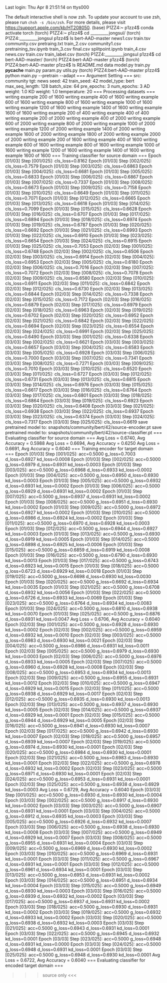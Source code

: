 Last login: Thu Apr  8 21:51:14 on ttys000

The default interactive shell is now zsh.
To update your account to use zsh, please run `chsh -s /bin/zsh`.
For more details, please visit https://support.apple.com/kb/HT208050.
(base) P1ZZ4:~ p1zz4$ conda activate torch
(torch) P1ZZ4:~ p1zz4$ cd _________jongsul/
(torch) P1ZZ4:_________jongsul p1zz4$ ls
bert-AAD-master		news1.csv		train.tsv
community.csv		pretraing.txt		train_2.csv
community1.csv		pretraining_tsv.ipynb	train_3.csv
final.csv		splitpoint.ipynb	train_4.csv
news.csv		train.csv		train_label.csv
(torch) P1ZZ4:_________jongsul p1zz4$ cd bert-AAD-master/
(torch) P1ZZ4:bert-AAD-master p1zz4$ 
(torch) P1ZZ4:bert-AAD-master p1zz4$ ls
README.md	data		model.py	train.py
__pycache__	main.py		param.py	utils.py
(torch) P1ZZ4:bert-AAD-master p1zz4$ python main.py --pretrain --adapt
=== Argument Setting ===
src: community
tgt: news
seed: 42
train_seed: 42
model_type: bert
max_seq_length: 128
batch_size: 64
pre_epochs: 3
num_epochs: 3
AD weight: 1.0
KD weight: 1.0
temperature: 20
=== Processing datasets ===
writing example 200 of 1600
writing example 400 of 1600
writing example 600 of 1600
writing example 800 of 1600
writing example 1000 of 1600
writing example 1200 of 1600
writing example 1400 of 1600
writing example 1600 of 1600
writing example 200 of 400
writing example 400 of 400
writing example 200 of 2000
writing example 400 of 2000
writing example 600 of 2000
writing example 800 of 2000
writing example 1000 of 2000
writing example 1200 of 2000
writing example 1400 of 2000
writing example 1600 of 2000
writing example 1800 of 2000
writing example 2000 of 2000
writing example 200 of 1600
writing example 400 of 1600
writing example 600 of 1600
writing example 800 of 1600
writing example 1000 of 1600
writing example 1200 of 1600
writing example 1400 of 1600
writing example 1600 of 1600
=== Training classifier for source domain ===
Epoch [01/03] Step [001/025]: cls_loss=0.8162
Epoch [01/03] Step [002/025]: cls_loss=0.7579
Epoch [01/03] Step [003/025]: cls_loss=0.6863
Epoch [01/03] Step [004/025]: cls_loss=0.6681
Epoch [01/03] Step [005/025]: cls_loss=0.6833
Epoch [01/03] Step [006/025]: cls_loss=0.6867
Epoch [01/03] Step [007/025]: cls_loss=0.7337
Epoch [01/03] Step [008/025]: cls_loss=0.6673
Epoch [01/03] Step [009/025]: cls_loss=0.7158
Epoch [01/03] Step [010/025]: cls_loss=0.6649
Epoch [01/03] Step [011/025]: cls_loss=0.7071
Epoch [01/03] Step [012/025]: cls_loss=0.6665
Epoch [01/03] Step [013/025]: cls_loss=0.6618
Epoch [01/03] Step [014/025]: cls_loss=0.7099
Epoch [01/03] Step [015/025]: cls_loss=0.6628
Epoch [01/03] Step [016/025]: cls_loss=0.6707
Epoch [01/03] Step [017/025]: cls_loss=0.6894
Epoch [01/03] Step [018/025]: cls_loss=0.6974
Epoch [01/03] Step [019/025]: cls_loss=0.6787
Epoch [01/03] Step [020/025]: cls_loss=0.6692
Epoch [01/03] Step [021/025]: cls_loss=0.6993
Epoch [01/03] Step [022/025]: cls_loss=0.6910
Epoch [01/03] Step [023/025]: cls_loss=0.6654
Epoch [01/03] Step [024/025]: cls_loss=0.6915
Epoch [01/03] Step [025/025]: cls_loss=0.7053
Epoch [02/03] Step [001/025]: cls_loss=0.6748
Epoch [02/03] Step [002/025]: cls_loss=0.6506
Epoch [02/03] Step [003/025]: cls_loss=0.6914
Epoch [02/03] Step [004/025]: cls_loss=0.6953
Epoch [02/03] Step [005/025]: cls_loss=0.6180
Epoch [02/03] Step [006/025]: cls_loss=0.7016
Epoch [02/03] Step [007/025]: cls_loss=0.7072
Epoch [02/03] Step [008/025]: cls_loss=0.7078
Epoch [02/03] Step [009/025]: cls_loss=0.6580
Epoch [02/03] Step [010/025]: cls_loss=0.6911
Epoch [02/03] Step [011/025]: cls_loss=0.6842
Epoch [02/03] Step [012/025]: cls_loss=0.6730
Epoch [02/03] Step [013/025]: cls_loss=0.6844
Epoch [02/03] Step [014/025]: cls_loss=0.7338
Epoch [02/03] Step [015/025]: cls_loss=0.7172
Epoch [02/03] Step [016/025]: cls_loss=0.6879
Epoch [02/03] Step [017/025]: cls_loss=0.6979
Epoch [02/03] Step [018/025]: cls_loss=0.6963
Epoch [02/03] Step [019/025]: cls_loss=0.6702
Epoch [02/03] Step [020/025]: cls_loss=0.6952
Epoch [02/03] Step [021/025]: cls_loss=0.6842
Epoch [02/03] Step [022/025]: cls_loss=0.6694
Epoch [02/03] Step [023/025]: cls_loss=0.6554
Epoch [02/03] Step [024/025]: cls_loss=0.6991
Epoch [02/03] Step [025/025]: cls_loss=0.6490
Epoch [03/03] Step [001/025]: cls_loss=0.6338
Epoch [03/03] Step [002/025]: cls_loss=0.6621
Epoch [03/03] Step [003/025]: cls_loss=0.6657
Epoch [03/03] Step [004/025]: cls_loss=0.6583
Epoch [03/03] Step [005/025]: cls_loss=0.6928
Epoch [03/03] Step [006/025]: cls_loss=0.7000
Epoch [03/03] Step [007/025]: cls_loss=0.7341
Epoch [03/03] Step [008/025]: cls_loss=0.7271
Epoch [03/03] Step [009/025]: cls_loss=0.7010
Epoch [03/03] Step [010/025]: cls_loss=0.6520
Epoch [03/03] Step [011/025]: cls_loss=0.6727
Epoch [03/03] Step [012/025]: cls_loss=0.6731
Epoch [03/03] Step [013/025]: cls_loss=0.6815
Epoch [03/03] Step [014/025]: cls_loss=0.6976
Epoch [03/03] Step [015/025]: cls_loss=0.6617
Epoch [03/03] Step [016/025]: cls_loss=0.6764
Epoch [03/03] Step [017/025]: cls_loss=0.6801
Epoch [03/03] Step [018/025]: cls_loss=0.6864
Epoch [03/03] Step [019/025]: cls_loss=0.6923
Epoch [03/03] Step [020/025]: cls_loss=0.6408
Epoch [03/03] Step [021/025]: cls_loss=0.6938
Epoch [03/03] Step [022/025]: cls_loss=0.6937
Epoch [03/03] Step [023/025]: cls_loss=0.6374
Epoch [03/03] Step [024/025]: cls_loss=0.7317
Epoch [03/03] Step [025/025]: cls_loss=0.6619
save pretrained model to: snapshots/community/bert/42/source-encoder.pt
save pretrained model to: snapshots/community/bert/42/source-classifier.pt
=== Evaluating classifier for source domain ===
Avg Loss = 0.6740, Avg Accuracy = 0.5988
Avg Loss = 0.6694, Avg Accuracy = 0.6250
Avg Loss = 0.6691, Avg Accuracy = 0.6040
=== Training encoder for target domain ===
Epoch [01/03] Step [001/025]: acc=0.5000 g_loss=0.7003 d_loss=0.6927 kd_loss=0.0008
Epoch [01/03] Step [002/025]: acc=0.5000 g_loss=0.6979 d_loss=0.6931 kd_loss=0.0003
Epoch [01/03] Step [003/025]: acc=0.5000 g_loss=0.6968 d_loss=0.6933 kd_loss=0.0002
Epoch [01/03] Step [004/025]: acc=0.5000 g_loss=0.6950 d_loss=0.6930 kd_loss=0.0003
Epoch [01/03] Step [005/025]: acc=0.5000 g_loss=0.6932 d_loss=0.6931 kd_loss=0.0002
Epoch [01/03] Step [006/025]: acc=0.5000 g_loss=0.6929 d_loss=0.6931 kd_loss=0.0002
Epoch [01/03] Step [007/025]: acc=0.5000 g_loss=0.6937 d_loss=0.6931 kd_loss=0.0002
Epoch [01/03] Step [008/025]: acc=0.5000 g_loss=0.6951 d_loss=0.6930 kd_loss=0.0002
Epoch [01/03] Step [009/025]: acc=0.5000 g_loss=0.6972 d_loss=0.6927 kd_loss=0.0002
Epoch [01/03] Step [010/025]: acc=0.5000 g_loss=0.6986 d_loss=0.6924 kd_loss=0.0002
Epoch [01/03] Step [011/025]: acc=0.5000 g_loss=0.6970 d_loss=0.6928 kd_loss=0.0003
Epoch [01/03] Step [012/025]: acc=0.5000 g_loss=0.6944 d_loss=0.6927 kd_loss=0.0003
Epoch [01/03] Step [013/025]: acc=0.5000 g_loss=0.6930 d_loss=0.6919 kd_loss=0.0005
Epoch [01/03] Step [014/025]: acc=0.5000 g_loss=0.6898 d_loss=0.6925 kd_loss=0.0006
Epoch [01/03] Step [015/025]: acc=0.5000 g_loss=0.6859 d_loss=0.6919 kd_loss=0.0008
Epoch [01/03] Step [016/025]: acc=0.5000 g_loss=0.6790 d_loss=0.6930 kd_loss=0.0013
Epoch [01/03] Step [017/025]: acc=0.5000 g_loss=0.6743 d_loss=0.6923 kd_loss=0.0015
Epoch [01/03] Step [018/025]: acc=0.5000 g_loss=0.6723 d_loss=0.6929 kd_loss=0.0018
Epoch [01/03] Step [019/025]: acc=0.5000 g_loss=0.6698 d_loss=0.6930 kd_loss=0.0030
Epoch [01/03] Step [020/025]: acc=0.5000 g_loss=0.6692 d_loss=0.6934 kd_loss=0.0035
Epoch [01/03] Step [021/025]: acc=0.5000 g_loss=0.6708 d_loss=0.6932 kd_loss=0.0056
Epoch [01/03] Step [022/025]: acc=0.5000 g_loss=0.6726 d_loss=0.6933 kd_loss=0.0069
Epoch [01/03] Step [023/025]: acc=0.5000 g_loss=0.6764 d_loss=0.6934 kd_loss=0.0083
Epoch [01/03] Step [024/025]: acc=0.5000 g_loss=0.6810 d_loss=0.6938 kd_loss=0.0070
Epoch [01/03] Step [025/025]: acc=0.5000 g_loss=0.6876 d_loss=0.6931 kd_loss=0.0047
Avg Loss = 0.6706, Avg Accuracy = 0.6040
Epoch [02/03] Step [001/025]: acc=0.5000 g_loss=0.6928 d_loss=0.6930 kd_loss=0.0002
Epoch [02/03] Step [002/025]: acc=0.5000 g_loss=0.6959 d_loss=0.6932 kd_loss=0.0010
Epoch [02/03] Step [003/025]: acc=0.5000 g_loss=0.6983 d_loss=0.6930 kd_loss=0.0021
Epoch [02/03] Step [004/025]: acc=0.5000 g_loss=0.6986 d_loss=0.6931 kd_loss=0.0011
Epoch [02/03] Step [005/025]: acc=0.5000 g_loss=0.6979 d_loss=0.6930 kd_loss=0.0003
Epoch [02/03] Step [006/025]: acc=0.5000 g_loss=0.6976 d_loss=0.6933 kd_loss=0.0005
Epoch [02/03] Step [007/025]: acc=0.5000 g_loss=0.6960 d_loss=0.6928 kd_loss=0.0008
Epoch [02/03] Step [008/025]: acc=0.5000 g_loss=0.6953 d_loss=0.6934 kd_loss=0.0013
Epoch [02/03] Step [009/025]: acc=0.5000 g_loss=0.6955 d_loss=0.6931 kd_loss=0.0012
Epoch [02/03] Step [010/025]: acc=0.5000 g_loss=0.6947 d_loss=0.6929 kd_loss=0.0015
Epoch [02/03] Step [011/025]: acc=0.5000 g_loss=0.6938 d_loss=0.6929 kd_loss=0.0017
Epoch [02/03] Step [012/025]: acc=0.5000 g_loss=0.6935 d_loss=0.6930 kd_loss=0.0013
Epoch [02/03] Step [013/025]: acc=0.5000 g_loss=0.6937 d_loss=0.6930 kd_loss=0.0005
Epoch [02/03] Step [014/025]: acc=0.5000 g_loss=0.6937 d_loss=0.6929 kd_loss=0.0001
Epoch [02/03] Step [015/025]: acc=0.5000 g_loss=0.6944 d_loss=0.6929 kd_loss=0.0005
Epoch [02/03] Step [016/025]: acc=0.5000 g_loss=0.6941 d_loss=0.6930 kd_loss=0.0007
Epoch [02/03] Step [017/025]: acc=0.5000 g_loss=0.6942 d_loss=0.6930 kd_loss=0.0007
Epoch [02/03] Step [018/025]: acc=0.5000 g_loss=0.6957 d_loss=0.6939 kd_loss=0.0007
Epoch [02/03] Step [019/025]: acc=0.5000 g_loss=0.6974 d_loss=0.6930 kd_loss=0.0001
Epoch [02/03] Step [020/025]: acc=0.5000 g_loss=0.6984 d_loss=0.6930 kd_loss=0.0001
Epoch [02/03] Step [021/025]: acc=0.5000 g_loss=0.6983 d_loss=0.6930 kd_loss=0.0001
Epoch [02/03] Step [022/025]: acc=0.5000 g_loss=0.6978 d_loss=0.6932 kd_loss=0.0002
Epoch [02/03] Step [023/025]: acc=0.5000 g_loss=0.6971 d_loss=0.6930 kd_loss=0.0001
Epoch [02/03] Step [024/025]: acc=0.5000 g_loss=0.6953 d_loss=0.6931 kd_loss=0.0001
Epoch [02/03] Step [025/025]: acc=0.5000 g_loss=0.6938 d_loss=0.6929 kd_loss=0.0003
Avg Loss = 0.6729, Avg Accuracy = 0.6040
Epoch [03/03] Step [001/025]: acc=0.5000 g_loss=0.6930 d_loss=0.6930 kd_loss=0.0004
Epoch [03/03] Step [002/025]: acc=0.5000 g_loss=0.6917 d_loss=0.6930 kd_loss=0.0002
Epoch [03/03] Step [003/025]: acc=0.5000 g_loss=0.6907 d_loss=0.6931 kd_loss=0.0001
Epoch [03/03] Step [004/025]: acc=0.5000 g_loss=0.6912 d_loss=0.6935 kd_loss=0.0003
Epoch [03/03] Step [005/025]: acc=0.5000 g_loss=0.6926 d_loss=0.6932 kd_loss=0.0007
Epoch [03/03] Step [006/025]: acc=0.5000 g_loss=0.6938 d_loss=0.6930 kd_loss=0.0008
Epoch [03/03] Step [007/025]: acc=0.5000 g_loss=0.6949 d_loss=0.6929 kd_loss=0.0007
Epoch [03/03] Step [008/025]: acc=0.5000 g_loss=0.6955 d_loss=0.6931 kd_loss=0.0004
Epoch [03/03] Step [009/025]: acc=0.5000 g_loss=0.6969 d_loss=0.6930 kd_loss=0.0002
Epoch [03/03] Step [010/025]: acc=0.5000 g_loss=0.6969 d_loss=0.6931 kd_loss=0.0001
Epoch [03/03] Step [011/025]: acc=0.5000 g_loss=0.6967 d_loss=0.6931 kd_loss=0.0001
Epoch [03/03] Step [012/025]: acc=0.5000 g_loss=0.6961 d_loss=0.6934 kd_loss=0.0001
Epoch [03/03] Step [013/025]: acc=0.5000 g_loss=0.6953 d_loss=0.6931 kd_loss=0.0002
Epoch [03/03] Step [014/025]: acc=0.5000 g_loss=0.6951 d_loss=0.6934 kd_loss=0.0004
Epoch [03/03] Step [015/025]: acc=0.5000 g_loss=0.6949 d_loss=0.6930 kd_loss=0.0003
Epoch [03/03] Step [016/025]: acc=0.5000 g_loss=0.6939 d_loss=0.6932 kd_loss=0.0002
Epoch [03/03] Step [017/025]: acc=0.5000 g_loss=0.6937 d_loss=0.6931 kd_loss=0.0002
Epoch [03/03] Step [018/025]: acc=0.5000 g_loss=0.6930 d_loss=0.6931 kd_loss=0.0002
Epoch [03/03] Step [019/025]: acc=0.5000 g_loss=0.6932 d_loss=0.6933 kd_loss=0.0002
Epoch [03/03] Step [020/025]: acc=0.5000 g_loss=0.6938 d_loss=0.6932 kd_loss=0.0003
Epoch [03/03] Step [021/025]: acc=0.5000 g_loss=0.6943 d_loss=0.6931 kd_loss=0.0001
Epoch [03/03] Step [022/025]: acc=0.5000 g_loss=0.6945 d_loss=0.6932 kd_loss=0.0001
Epoch [03/03] Step [023/025]: acc=0.5000 g_loss=0.6948 d_loss=0.6931 kd_loss=0.0000
Epoch [03/03] Step [024/025]: acc=0.5000 g_loss=0.6948 d_loss=0.6931 kd_loss=0.0001
Epoch [03/03] Step [025/025]: acc=0.5000 g_loss=0.6948 d_loss=0.6930 kd_loss=0.0001
Avg Loss = 0.6722, Avg Accuracy = 0.6040
=== Evaluating classifier for encoded target domain ===
>>> source only <<<


